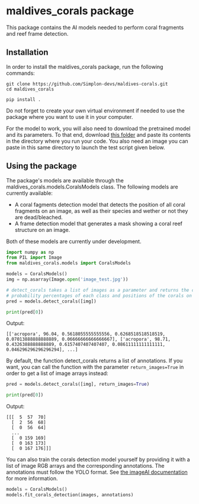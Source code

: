 # maldives_corals package

This package contains the AI models needed to perform coral fragments and reef frame detection.


## Installation

In order to install the maldives_corals package, run the following commands:
```
git clone https://github.com/Simplon-devs/maldives-corals.git
cd maldives_corals

pip install .
```

Do not forget to create your own virtual environment if needed to use the package where you want to use it in your computer.

For the model to work, you will also need to download the pretrained model and its parameters. To that end, download [this folder](https://drive.google.com/drive/folders/1MluLeh9jHxo0CYyZgnXtsvgun5ISGrcT?usp=share_link) and paste its contents in the directory where you run your code. You also need an image you can paste in this same directory to launch the test script given below.

## Using the package

The package's models are available through the maldives_corals.models.CoralsModels class. The following models are currently available:
- A coral fagments detection model that detects the position of all coral fragments on an image, as well as their species and wether or not they are dead/bleached.
- A frame detection model that generates a mask showing a coral reef structure on an image.

Both of these models are currently under development.


```python
import numpy as np
from PIL import Image
from maldives_corals.models import CoralsModels

models = CoralsModels()
img = np.asarray(Image.open('image_test.jpg'))

# detect_corals takes a list of images as a parameter and returns the classes,
# probability percentages of each class and positions of the corals on the images
pred = models.detect_corals([img])

print(pred[0])
```

Output:
```
[['acropora', 96.04, 0.5618055555555556, 0.6268518518518519, 0.07013888888888889, 0.06666666666666667], ['acropora', 98.71, 0.4326388888888889, 0.6157407407407407, 0.08611111111111111, 0.046296296296296294], ...]
```

By default, the function detect_corals returns a list of annotations. If you want, you can call the function with the parameter ```return_images=True``` in order to get a list of image arrays instead:

```python
pred = models.detect_corals([img], return_images=True)

print(pred[0])
```

Output:
```
[[[  5  57  70]
  [  2  56  68]
  [  0  56  64]
  ...
  [  0 159 169]
  [  0 163 173]
  [  0 167 176]]]
```


You can also train the corals detection model yourself by providing it with a list of image RGB arrays and the corresponding annotations. The annotations must follow the YOLO format. See [the imageAI documentation](https://imageai.readthedocs.io/en/latest/customdetection/index.html) for more information.

```python
models = CoralsModels()
models.fit_corals_detection(images, annotations) 
```

